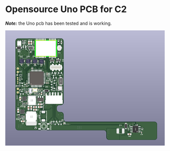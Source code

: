 # Opensource Uno PCB for C2

**_Note:_**  the Uno pcb has been tested and is working.


![](./docs/uno_top.png)
